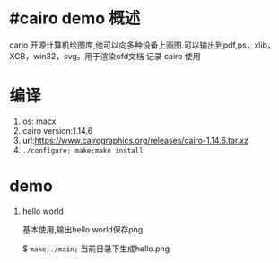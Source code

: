 #cairo demo
概述
==
cario 开源计算机绘图库,他可以向多种设备上画图.可以输出到pdf,ps，xlib，XCB，win32，svg。用于渲染ofd文档
记录 cairo 使用

编译
==
1. os: macx
2. cairo version:1.14.6
2. url:https://www.cairographics.org/releases/cairo-1.14.6.tar.xz
3. `./configure; make;make install`

demo
==
1. hello world
	
	基本使用,输出hello world保存png

	$ `make;./main;` 当前目录下生成hello.png
